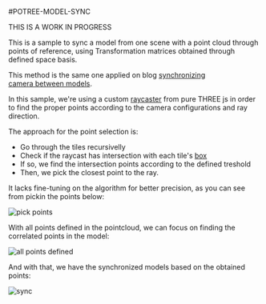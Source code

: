 #POTREE-MODEL-SYNC

THIS IS A WORK IN PROGRESS

This is a sample to sync a model from one scene with a point cloud through points of reference, using Transformation matrices obtained through defined space basis.

This method is the same one applied on blog [synchronizing camera between models](https://aps.autodesk.com/blog/synchronizing-camera-between-models).

In this sample, we're using a custom [raycaster](https://threejs.org/docs/#api/en/core/Raycaster) from pure THREE js in order to find the proper points according to the camera configurations and ray direction.

The approach for the point selection is:

- Go through the tiles recursivelly
- Check if the raycast has intersection with each tile's [box](https://threejs.org/docs/?q=box3#api/en/math/Box3) 
- If so, we find the intersection points according to the defined treshold
- Then, we pick the closest point to the ray.

It lacks fine-tuning on the algorithm for better precision, as you can see from pickin the points below:

![pick points](./images/precision_raycaster.gif)

With all points defined in the pointcloud, we can focus on finding the correlated points in the model:

![all points defined](./images/all_points_defined.gif)

And with that, we have the synchronized models based on the obtained points:

![sync](./images/sync_unprecise.gif)
